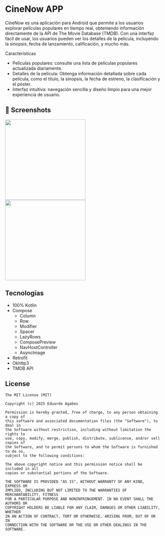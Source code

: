# CineNow APP
CineNow es una aplicación para Android que permite a los usuarios explorar películas populares en tiempo real, obteniendo información directamente de la API de The Movie Database (TMDB). Con una interfaz fácil de usar, los usuarios pueden ver los detalles de la película, incluyendo la sinopsis, fecha de lanzamiento, calificación, y mucho más.

Características
- Películas populares: consulte una lista de películas populares actualizada diariamente.
- Detalles de la película: Obtenga información detallada sobre cada película, como el título, la sinopsis, la fecha de estreno, la clasificación y el póster.
- Interfaz intuitiva: navegación sencilla y diseño limpio para una mejor experiencia de usuario.

## :camera_flash: Screenshots
<!-- You can add more screenshots here if you like -->
<img src="https://github.com/ComunidadeDevSpace/CineNow/assets/11612508/9690f66d-fb65-4cd7-82db-954473cb6c2d" width=260/> <img src="https://github.com/ComunidadeDevSpace/CineNow/assets/11612508/f8006a40-8855-4d6f-b9b9-a44a8c991fe1" width=260/>


## Tecnologías
- 100% Kotlin
- Compose
  - Column
  - Row
  - Modifier
  - Spacer
  - LazyRows
  - ComposePreview
  - NavHostController
  - AsyncImage
- Retrofit
- Okhttp3
- TMDB API

## License
```
The MIT License (MIT)

Copyright (c) 2025 Eduardo Agabes

Permission is hereby granted, free of charge, to any person obtaining a copy of
this software and associated documentation files (the "Software"), to deal in
the Software without restriction, including without limitation the rights to
use, copy, modify, merge, publish, distribute, sublicense, and/or sell copies of
the Software, and to permit persons to whom the Software is furnished to do so,
subject to the following conditions:

The above copyright notice and this permission notice shall be included in all
copies or substantial portions of the Software.

THE SOFTWARE IS PROVIDED "AS IS", WITHOUT WARRANTY OF ANY KIND, EXPRESS OR
IMPLIED, INCLUDING BUT NOT LIMITED TO THE WARRANTIES OF MERCHANTABILITY, FITNESS
FOR A PARTICULAR PURPOSE AND NONINFRINGEMENT. IN NO EVENT SHALL THE AUTHORS OR
COPYRIGHT HOLDERS BE LIABLE FOR ANY CLAIM, DAMAGES OR OTHER LIABILITY, WHETHER
IN AN ACTION OF CONTRACT, TORT OR OTHERWISE, ARISING FROM, OUT OF OR IN
CONNECTION WITH THE SOFTWARE OR THE USE OR OTHER DEALINGS IN THE SOFTWARE.
```

